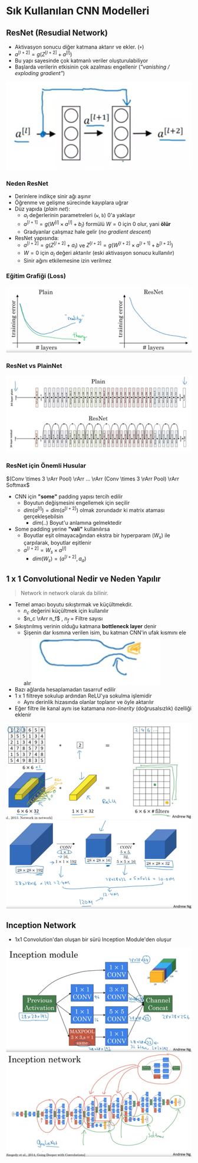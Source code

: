 # Sık Kullanılan CNN Modelleri <!-- omit in toc -->

## ResNet (Resudial Network)

- Aktivasyon sonucu diğer katmana aktarır ve ekler. (`+`)
- $a^{[l+2]} = g(Z^{[l+2]} + a^{[l]})$
- Bu yapı sayesinde çok katmanlı veriler oluşturulabiliyor
- Başlarda verilerin etkisinin çok azalması engellenir (_"vanishing / exploding gradient"_)

![](../../res/resnet_ex.png)

</details>

### Neden ResNet

- Derinlere indikçe sinir ağı aşınır
- Öğrenme ve gelişme sürecinde kayıplara uğrar
- Düz yapıda (_plain net_):
  - $a_l$ değerlerinin parametreleri (`w`, `b`) 0'a yaklaşır
  - $a^{[l+1]} = g(W^{[l]} \times a^{[l]} + b_l)$ formülü $W=0$ için $0$ olur, yani **ölür**
  - Gradyanlar çalışmaz hale gelir (_no gradient descent_)
- ResNet yapısında:
  - $a^{[l+2]} = g(Z^{[l+2]} + a_l)$ ve $Z^{[l+2]} = g(W^{[l+2]} \times a^{[l+1]} + b^{[l+2]})$
  - $W=0$ için $a_l$ değeri aktarılır (eski aktivasyon sonucu kullanılır)
  - Sinir ağını etkilemesine izin verilmez

### Eğitim Grafiği (Loss)

![](../../res/resnet_vs_plain.png)

### ResNet vs PlainNet

![](../../res/resnet_vs_paint_nn.png)

### ResNet için Önemli Husular

$(Conv \times 3 \rArr Pool) \rArr ... \rArr (Conv \times 3 \rArr Pool) \rArr Softmax$

- CNN için **"some"** padding yapısı tercih edilir
  - Boyutun değişmesini engellemek için seçilir
  - $dim(a^{[l]}) = dim(a^{[l+2]})$ olmak zorundadır ki matrix ataması gerçekleşebilsin
    - $dim(..)$ Boyut'u anlamına gelmektedir
- Some padding yerine **"vali"** kullanılırsa
  - Boyutlar eşit olmayacağından ekstra bir hyperparam ($W_s$) ile çarpılarak, boyutlar eşitlenir
  - $a^{[l+2]} = W_s \times a^{[ l]}$
    - $dim(W_s) = (a^{[l+2]}, a_{a})$

## 1 x 1 Convolutional Nedir ve Neden Yapılır

> Network in network olarak da bilinir.

- Temel amacı boyutu sıkıştırmak ve küçültmekdir. 
  - $n_c$ değerini küçültmek için kullanılır
  - $n_c \rArr n_f$ , $n_f$ = Filtre sayısı
- Sıkıştırılmış verinin olduğu katmana **bottleneck layer** denir
  - Şişenin dar kısmına verilen isim, bu katman CNN'in ufak kısmını ele alır
  ![](../../res/pic_bottleneck.png) 
- Bazı ağlarda hesaplamadan tasarruf edilir
- 1 x 1 filtreye sokulup ardından ReLU'ya sokulma işlemidir
  - Aynı derinlik hizasında olanlar toplanır ve öyle aktarılır
- Eğer filtre ile kanal aynı ise katamana *non-linerity* (doğrusalsızlık) özelliği eklenir


![](../../res/ex_1x1_conv.png)
![](../../res/1x1_conv_drop_comp.png)

## Inception Network

- 1x1 Convolution'dan oluşan bir sürü Inception Module'den oluşur

![](../../res/inception_module.png)
![](../../res/inception_network.png)
